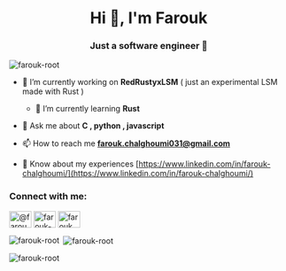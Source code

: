 <h1 align="center">Hi 👋, I'm Farouk</h1>
<h3 align="center">Just a software engineer 🤷</h3>

<p align="left"> <img src="https://komarev.com/ghpvc/?username=farouk-root&label=Profile%20views&color=0e75b6&style=flat" alt="farouk-root" /> </p>

- 🔭 I’m currently working on **RedRustyxLSM** ( just an experimental LSM made with Rust )

  - 🌱 I’m currently learning **Rust**

- 💬 Ask me about **C , python , javascript**

- 📫 How to reach me **farouk.chalghoumi031@gmail.com**

- 📄 Know about my experiences [https://www.linkedin.com/in/farouk-chalghoumi/](https://www.linkedin.com/in/farouk-chalghoumi/)

<h3 align="left">Connect with me:</h3>
<p align="left">
<a href="https://twitter.com/@faroukx50" target="blank"><img align="center" src="https://raw.githubusercontent.com/rahuldkjain/github-profile-readme-generator/master/src/images/icons/Social/twitter.svg" alt="@faroukx50" height="30" width="40" /></a>
<a href="https://linkedin.com/in/farouk-chalghoumi" target="blank"><img align="center" src="https://raw.githubusercontent.com/rahuldkjain/github-profile-readme-generator/master/src/images/icons/Social/linked-in-alt.svg" alt="farouk-chalghoumi" height="30" width="40" /></a>
<a href="https://fb.com/farouk.chalghoumi.3" target="blank"><img align="center" src="https://raw.githubusercontent.com/rahuldkjain/github-profile-readme-generator/master/src/images/icons/Social/facebook.svg" alt="farouk.chalghoumi.3" height="30" width="40" /></a>
</p>

<p><img align="left" src="https://github-readme-stats.vercel.app/api/top-langs?username=farouk-root&show_icons=true&theme=dark&title_color=dfa9a9&cache_seconds=1800&locale=en&layout=compact" alt="farouk-root" /></p>

<p>&nbsp;<img align="center" src="https://github-readme-stats.vercel.app/api?username=farouk-root&show_icons=true&theme=dark&locale=en" alt="farouk-root" /></p>
<p><img align="center" src="https://github-readme-streak-stats.herokuapp.com/?user=farouk-root&theme=dark" alt="farouk-root" /></p>


